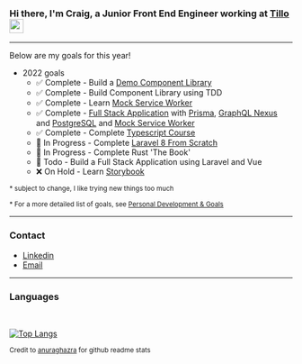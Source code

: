 [workplace]: https://www.tillo.io
[email]: mailto:crbroughton@posteo.uk
[linkedin]: https://www.linkedin.com/in/craig-broughton-5a2809189/
[application]: https://github.com/CRBroughton/forager
[anuraghazra]: https://github.com/anuraghazra/github-readme-stats

### Hi there, I'm Craig, a Junior Front End Engineer working at [Tillo][workplace] <a href="https://crbroughton.me"><img src="https://media.giphy.com/media/hvRJCLFzcasrR4ia7z/giphy.gif" width="25px" height="25px" alt="waving hand"></a>

---

<!-- - 👨‍💼 I'm currently working on [Forager][application] -->

Below are my goals for this year! 


- 2022 goals
    - ✅ Complete - Build a [Demo Component Library](https://github.com/CRBroughton/component-lib-demo)
    - ✅ Complete - Build Component Library using TDD
    - ✅ Complete - Learn [Mock Service Worker](https://mswjs.io/)
    - ✅ Complete - [Full Stack Application](https://github.com/CRBroughton/hackernews-clone) with [Prisma](https://www.prisma.io/), [GraphQL Nexus](https://nexusjs.org/) and [PostgreSQL](https://www.postgresql.org/) 
    and [Mock Service Worker](https://mswjs.io/)
    - ✅ Complete - Complete [Typescript Course](https://www.udemy.com/course/understanding-typescript/)
    - 📖 In Progress - Complete [Laravel 8 From Scratch](https://laracasts.com/series/laravel-8-from-scratch)
    - 📖 In Progress - Complete Rust 'The Book'
    - 🎯 Todo - Build a Full Stack Application using Laravel and Vue
    - ❌ On Hold - Learn [Storybook](https://storybook.js.org/)
    
<sup>* subject to change, I like trying new things too much</sup>

<sup>* For a more detailed list of goals, see [Personal Development & Goals](personal-development-and-goals.md)</sup>


---

### Contact

- [Linkedin][linkedin]
- [Email][email]

---

### Languages

<br>

[![Top Langs](https://github-readme-stats.vercel.app/api/top-langs/?username=CRBroughton&hide=css,html&layout=compact&langs_count=6)](https://github.com/CRBroughton/github-readme-stats)

<sup>Credit to [anuraghazra][anuraghazra] for github readme stats</sup>